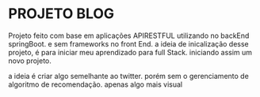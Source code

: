 # PROJETO BLOG

Projeto feito com base em aplicações APIRESTFUL
utilizando no backEnd springBoot. e sem frameworks no front End.
a ideia de inicalização desse projeto, é para iniciar meu aprendizado para full Stack.
iniciando assim um novo projeto.

a ideia é criar algo semelhante ao twitter. porém sem o gerenciamento de algoritmo de recomendação. apenas algo mais visual
